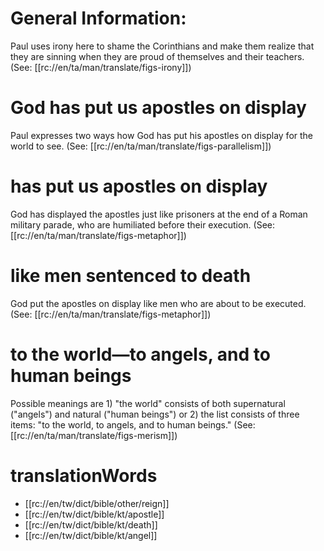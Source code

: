 # General Information:

Paul uses irony here to shame the Corinthians and make them realize that they are sinning when they are proud of themselves and their teachers. (See: [[rc://en/ta/man/translate/figs-irony]])

# God has put us apostles on display

Paul expresses two ways how God has put his apostles on display for the world to see. (See: [[rc://en/ta/man/translate/figs-parallelism]])

# has put us apostles on display

God has displayed the apostles just like prisoners at the end of a Roman military parade, who are humiliated before their execution. (See: [[rc://en/ta/man/translate/figs-metaphor]])

# like men sentenced to death

God put the apostles on display like men who are about to be executed. (See: [[rc://en/ta/man/translate/figs-metaphor]])

# to the world—to angels, and to human beings

Possible meanings are 1) "the world" consists of both supernatural ("angels") and natural ("human beings") or 2) the list consists of three items: "to the world, to angels, and to human beings." (See: [[rc://en/ta/man/translate/figs-merism]])

# translationWords

* [[rc://en/tw/dict/bible/other/reign]]
* [[rc://en/tw/dict/bible/kt/apostle]]
* [[rc://en/tw/dict/bible/kt/death]]
* [[rc://en/tw/dict/bible/kt/angel]]